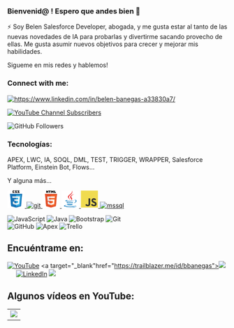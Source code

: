 ### Bienvenid@ ! Espero que andes bien 👋

⚡ Soy Belen Salesforce Developer, abogada, y me gusta estar al tanto de las nuevas novedades de IA para probarlas y divertirme sacando provecho de ellas. Me gusta asumir nuevos objetivos para crecer y mejorar mis habilidades. 

Sigueme en mis redes y hablemos!
<h3 align="left">Connect with me:</h3>
<p align="left">
<a href="https://linkedin.com/in/https://www.linkedin.com/in/belen-banegas-a33830a7/" target="blank"><img align="center" src="https://raw.githubusercontent.com/rahuldkjain/github-profile-readme-generator/master/src/images/icons/Social/linked-in-alt.svg" alt="https://www.linkedin.com/in/belen-banegas-a33830a7/" height="30" width="40" /></a> 
  
[![YouTube Channel Subscribers](https://img.shields.io/youtube/channel/subscribers/UCxPD7bsocoAMq8Dj18kmGyQ?style=social)](https://youtube.com/Belenbaneg)

![GitHub Followers](https://img.shields.io/github/followers/BelenBaneg?style=social)


<h3 align="left">Tecnologías:</h3>
  <p>APEX, LWC, IA, SOQL, DML, TEST, TRIGGER, WRAPPER, Salesforce Platform, Einstein Bot, Flows...</p>
Y alguna más...
<p align="left"> <a href="https://www.w3schools.com/css/" target="_blank" rel="noreferrer"> <img src="https://raw.githubusercontent.com/devicons/devicon/master/icons/css3/css3-original-wordmark.svg" alt="css3" width="40" height="40"/> </a> <a href="https://git-scm.com/" target="_blank" rel="noreferrer"> <img src="https://www.vectorlogo.zone/logos/git-scm/git-scm-icon.svg" alt="git" width="40" height="40"/> </a> <a href="https://www.w3.org/html/" target="_blank" rel="noreferrer"> <img src="https://raw.githubusercontent.com/devicons/devicon/master/icons/html5/html5-original-wordmark.svg" alt="html5" width="40" height="40"/> </a> <a href="https://www.java.com" target="_blank" rel="noreferrer"> <img src="https://raw.githubusercontent.com/devicons/devicon/master/icons/java/java-original.svg" alt="java" width="40" height="40"/> </a> <a href="https://developer.mozilla.org/en-US/docs/Web/JavaScript" target="_blank" rel="noreferrer"> <img src="https://raw.githubusercontent.com/devicons/devicon/master/icons/javascript/javascript-original.svg" alt="javascript" width="40" height="40"/> </a> <a href="https://www.microsoft.com/en-us/sql-server" target="_blank" rel="noreferrer"> <img src="https://www.svgrepo.com/show/303229/microsoft-sql-server-logo.svg" alt="mssql" width="40" height="40"/> </a> </p>

![JavaScript](https://img.shields.io/badge/-JavaScript-black?style=flat-square&logo=javascript)
![Java](https://img.shields.io/badge/Java-orange?style=flat-square&logo=java)
![Bootstrap](https://img.shields.io/badge/-Bootstrap-563D7C?style=flat-square&logo=bootstrap)
![Git](https://img.shields.io/badge/-Git-black?style=flat-square&logo=git)
</br>
![GitHub](https://img.shields.io/badge/-GitHub-181717?style=flat-square&logo=github)
![Apex](https://img.shields.io/badge/Apex-green?style=flat-square&logo=Apex)
![Trello](https://img.shields.io/badge/Trello-yellow?style=flat-square&logo=trello)


## Encuéntrame en:

<p align="center" align='right'>
  
[![YouTube](https://img.shields.io/badge/YouTube-BelenBanegas-FF0000?style=for-the-badge&logo=youtube&logoColor=white&labelColor=101010)](https://www.youtube.com/@Belenbaneg/videos)
<a target="_blank"href="https://trailblazer.me/id/bbanegas"><img src="https://img.shields.io/badge/TrailHead-00A1E0.svg?&style=for-the-badge&logo=Salesforce&logoColor=white" /></a>&nbsp;&nbsp;&nbsp;&nbsp;
[![LinkedIn](https://img.shields.io/badge/LinkedIn-Belen_Banegas-0077B5?style=for-the-badge&logo=linkedin&logoColor=white&labelColor=101010)](https://www.linkedin.com/in/belen-banegas-a33830a7/)
<a href="mailto:belenbanegasbanegas@gmail.com?subject=Hello%20Brian,%20From%20Github"><img src="https://img.shields.io/badge/gmail-%23D14836.svg?&style=for-the-badge&logo=gmail&logoColor=white" /></a>&nbsp;&nbsp;&nbsp;&nbsp;
</p>

## Algunos vídeos en YouTube:

<table style="width:50%">
<tr>
<td>
<a href="https://www.youtube.com/watch?v=Ktlk5AVDtMU">
<img src="https://cdn.discordapp.com/attachments/1087057271776882721/1109602138713231380/Red_Colorful_Tips_Youtube_Thumbnail_1.png" width="295">
</a>
</td>
</table>





<!--
**BelenBaneg/BelenBaneg** is a ✨ _special_ ✨ repository because its `README.md` (this file) appears on your GitHub profile.

Here are some ideas to get you started:

- 🔭 I’m currently working on ...
- 🌱 I’m currently learning ...
- 👯 I’m looking to collaborate on ...
- 🤔 I’m looking for help with ...
- 💬 Ask me about ...
- 📫 How to reach me: ...
- 😄 Pronouns: ...
- ⚡ Fun fact: ...
-->
